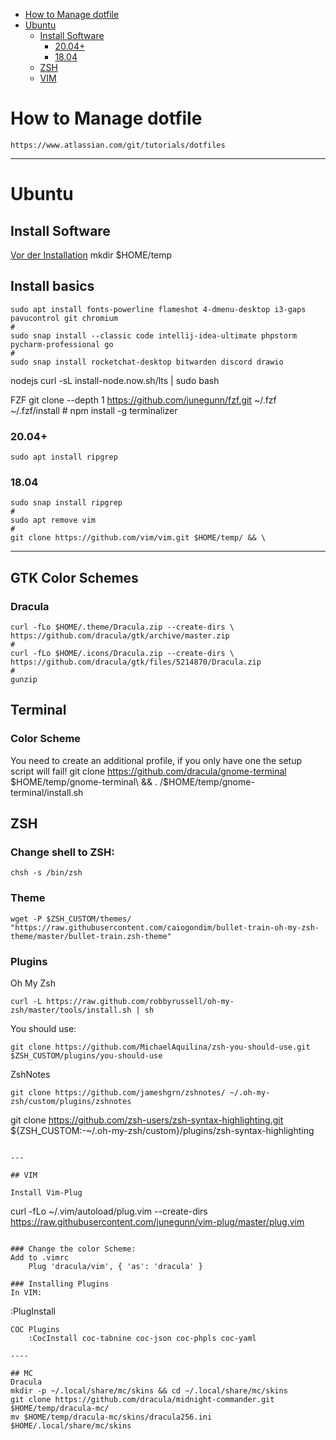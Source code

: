 - [How to Manage dotfile](#how-to-manage-dotfile)
- [Ubuntu](#ubuntu)
  - [Install Software](#install-software)
    - [20.04+](#2004)
    - [18.04](#1804)
  - [ZSH](#zsh)
  - [VIM](#vim)

# How to Manage dotfile
```
https://www.atlassian.com/git/tutorials/dotfiles
```

---

# Ubuntu

## Install Software

[Vor der Installation](#how-to-manage-dotfiles)
    mkdir $HOME/temp

## Install basics
    sudo apt install fonts-powerline flameshot 4-dmenu-desktop i3-gaps pavucontrol git chromium
    #
    sudo snap install --classic code intellij-idea-ultimate phpstorm pycharm-professional go
    #
    sudo snap install rocketchat-desktop bitwarden discord drawio

nodejs
    curl -sL install-node.now.sh/lts | sudo bash

FZF
    git clone --depth 1 https://github.com/junegunn/fzf.git ~/.fzf ~/.fzf/install
    #
    npm install -g terminalizer

### 20.04+
    sudo apt install ripgrep 

### 18.04
    sudo snap install ripgrep
    #
    sudo apt remove vim
    #
    git clone https://github.com/vim/vim.git $HOME/temp/ && \

---

## GTK Color Schemes 
### Dracula
    curl -fLo $HOME/.theme/Dracula.zip --create-dirs \
    https://github.com/dracula/gtk/archive/master.zip
    #
    curl -fLo $HOME/.icons/Dracula.zip --create-dirs \                               
    https://github.com/dracula/gtk/files/5214870/Dracula.zip
    #
    gunzip
## Terminal
### Color Scheme
You need to create an additional profile, if you only have one the setup script will fail!
    git clone https://github.com/dracula/gnome-terminal $HOME/temp/gnome-terminal\
    && . /$HOME/temp/gnome-terminal/install.sh

## ZSH

### Change shell to ZSH:
    chsh -s /bin/zsh

### Theme
    wget -P $ZSH_CUSTOM/themes/ "https://raw.githubusercontent.com/caiogondim/bullet-train-oh-my-zsh-theme/master/bullet-train.zsh-theme"

### Plugins

Oh My Zsh
```
curl -L https://raw.github.com/robbyrussell/oh-my-zsh/master/tools/install.sh | sh
```

You should use:
```
git clone https://github.com/MichaelAquilina/zsh-you-should-use.git $ZSH_CUSTOM/plugins/you-should-use
```

ZshNotes
```
git clone https://github.com/jameshgrn/zshnotes/ ~/.oh-my-zsh/custom/plugins/zshnotes
```
git clone https://github.com/zsh-users/zsh-syntax-highlighting.git ${ZSH_CUSTOM:-~/.oh-my-zsh/custom}/plugins/zsh-syntax-highlighting
```

---

## VIM

Install Vim-Plug
```
curl -fLo ~/.vim/autoload/plug.vim --create-dirs \
https://raw.githubusercontent.com/junegunn/vim-plug/master/plug.vim
```

### Change the color Scheme:
Add to .vimrc
    Plug 'dracula/vim', { 'as': 'dracula' }

### Installing Plugins
In VIM:
```
:PlugInstall
```
COC Plugins
    :CocInstall coc-tabnine coc-json coc-phpls coc-yaml

----

## MC
Dracula
mkdir -p ~/.local/share/mc/skins && cd ~/.local/share/mc/skins
git clone https://github.com/dracula/midnight-commander.git $HOME/temp/dracula-mc/
mv $HOME/temp/dracula-mc/skins/dracula256.ini $HOME/.local/share/mc/skins
